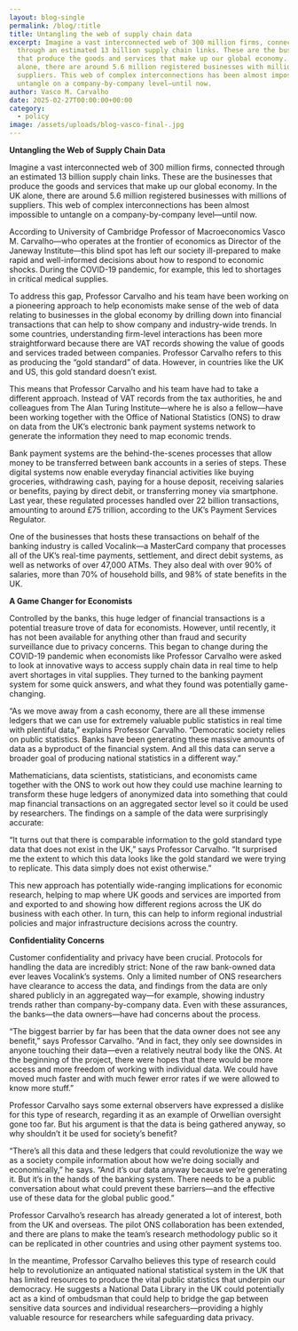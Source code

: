 ```yaml
---
layout: blog-single
permalink: /blog/:title
title: Untangling the web of supply chain data
excerpt: Imagine a vast interconnected web of 300 million firms, connected
  through an estimated 13 billion supply chain links. These are the businesses
  that produce the goods and services that make up our global economy. In the UK
  alone, there are around 5.6 million registered businesses with millions of
  suppliers. This web of complex interconnections has been almost impossible to
  untangle on a company-by-company level—until now.
author: Vasco M. Carvalho
date: 2025-02-27T00:00:00+00:00
category:
  - policy
image: /assets/uploads/blog-vasco-final-.jpg
---
```

**Untangling the Web of Supply Chain Data**

Imagine a vast interconnected web of 300 million firms, connected through an estimated 13 billion supply chain links. These are the businesses that produce the goods and services that make up our global economy. In the UK alone, there are around 5.6 million registered businesses with millions of suppliers. This web of complex interconnections has been almost impossible to untangle on a company-by-company level—until now.

According to University of Cambridge Professor of Macroeconomics Vasco M. Carvalho—who operates at the frontier of economics as Director of the Janeway Institute—this blind spot has left our society ill-prepared to make rapid and well-informed decisions about how to respond to economic shocks. During the COVID-19 pandemic, for example, this led to shortages in critical medical supplies.

To address this gap, Professor Carvalho and his team have been working on a pioneering approach to help economists make sense of the web of data relating to businesses in the global economy by drilling down into financial transactions that can help to show company and industry-wide trends. In some countries, understanding firm-level interactions has been more straightforward because there are VAT records showing the value of goods and services traded between companies. Professor Carvalho refers to this as producing the “gold standard” of data. However, in countries like the UK and US, this gold standard doesn’t exist.

This means that Professor Carvalho and his team have had to take a different approach. Instead of VAT records from the tax authorities, he and colleagues from The Alan Turing Institute—where he is also a fellow—have been working together with the Office of National Statistics (ONS) to draw on data from the UK’s electronic bank payment systems network to generate the information they need to map economic trends.

Bank payment systems are the behind-the-scenes processes that allow money to be transferred between bank accounts in a series of steps. These digital systems now enable everyday financial activities like buying groceries, withdrawing cash, paying for a house deposit, receiving salaries or benefits, paying by direct debit, or transferring money via smartphone. Last year, these regulated processes handled over 22 billion transactions, amounting to around £75 trillion, according to the UK’s Payment Services Regulator.

One of the businesses that hosts these transactions on behalf of the banking industry is called Vocalink—a MasterCard company that processes all of the UK’s real-time payments, settlement, and direct debit systems, as well as networks of over 47,000 ATMs. They also deal with over 90% of salaries, more than 70% of household bills, and 98% of state benefits in the UK.

**A Game Changer for Economists**

Controlled by the banks, this huge ledger of financial transactions is a potential treasure trove of data for economists. However, until recently, it has not been available for anything other than fraud and security surveillance due to privacy concerns. This began to change during the COVID-19 pandemic when economists like Professor Carvalho were asked to look at innovative ways to access supply chain data in real time to help avert shortages in vital supplies. They turned to the banking payment system for some quick answers, and what they found was potentially game-changing.

“As we move away from a cash economy, there are all these immense ledgers that we can use for extremely valuable public statistics in real time with plentiful data,” explains Professor Carvalho. “Democratic society relies on public statistics. Banks have been generating these massive amounts of data as a byproduct of the financial system. And all this data can serve a broader goal of producing national statistics in a different way.”

Mathematicians, data scientists, statisticians, and economists came together with the ONS to work out how they could use machine learning to transform these huge ledgers of anonymized data into something that could map financial transactions on an aggregated sector level so it could be used by researchers. The findings on a sample of the data were surprisingly accurate:

“It turns out that there is comparable information to the gold standard type data that does not exist in the UK,” says Professor Carvalho. “It surprised me the extent to which this data looks like the gold standard we were trying to replicate. This data simply does not exist otherwise.”

This new approach has potentially wide-ranging implications for economic research, helping to map where UK goods and services are imported from and exported to and showing how different regions across the UK do business with each other. In turn, this can help to inform regional industrial policies and major infrastructure decisions across the country.

**Confidentiality Concerns**

Customer confidentiality and privacy have been crucial. Protocols for handling the data are incredibly strict: None of the raw bank-owned data ever leaves Vocalink’s systems. Only a limited number of ONS researchers have clearance to access the data, and findings from the data are only shared publicly in an aggregated way—for example, showing industry trends rather than company-by-company data. Even with these assurances, the banks—the data owners—have had concerns about the process.

“The biggest barrier by far has been that the data owner does not see any benefit,” says Professor Carvalho. “And in fact, they only see downsides in anyone touching their data—even a relatively neutral body like the ONS. At the beginning of the project, there were hopes that there would be more access and more freedom of working with individual data. We could have moved much faster and with much fewer error rates if we were allowed to know more stuff.”

Professor Carvalho says some external observers have expressed a dislike for this type of research, regarding it as an example of Orwellian oversight gone too far. But his argument is that the data is being gathered anyway, so why shouldn’t it be used for society’s benefit?

“There’s all this data and these ledgers that could revolutionize the way we as a society compile information about how we’re doing socially and economically,” he says. “And it’s our data anyway because we’re generating it. But it’s in the hands of the banking system. There needs to be a public conversation about what could prevent these barriers—and the effective use of these data for the global public good.”

Professor Carvalho’s research has already generated a lot of interest, both from the UK and overseas. The pilot ONS collaboration has been extended, and there are plans to make the team’s research methodology public so it can be replicated in other countries and using other payment systems too.

In the meantime, Professor Carvalho believes this type of research could help to revolutionize an antiquated national statistical system in the UK that has limited resources to produce the vital public statistics that underpin our democracy. He suggests a National Data Library in the UK could potentially act as a kind of ombudsman that could help to bridge the gap between sensitive data sources and individual researchers—providing a highly valuable resource for researchers while safeguarding data privacy.